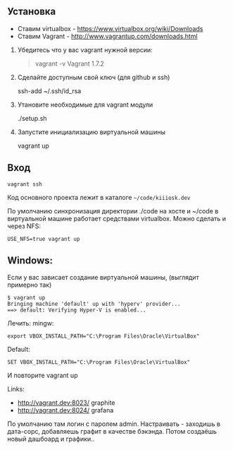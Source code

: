 
Установка
---------

* Ставим virtualbox - https://www.virtualbox.org/wiki/Downloads
* Ставим Vagrant - http://www.vagrantup.com/downloads.html

1. Убедитесь что у вас vagrant нужной версии:

    > vagrant -v
    Vagrant 1.7.2


2. Сделайте доступным свой ключ (для github и ssh)

    ssh-add ~/.ssh/id_rsa

3. Утановите необходимые для vagrant модули

    ./setup.sh

4. Запустите инициализацию виртуальной машины

    vagrant up
    
Вход
----

    vagrant ssh

Код основного проекта лежит в каталоге `~/code/kiiiosk.dev`


По умолчанию синхронизация директории ./code на хосте и ~/code в виртуальной машине работает средствами virtualbox. Можно сделать и через NFS:

    USE_NFS=true vagrant up


Windows:
---
Если у вас зависает создание виртуальной машины, (выглядит примерно так)

    $ vagrant up
    Bringing machine 'default' up with 'hyperv' provider...
    ==> default: Verifying Hyper-V is enabled...

Лечить:
mingw:

    export VBOX_INSTALL_PATH="C:\Program Files\Oracle\VirtualBox"
    
Default:

    SET VBOX_INSTALL_PATH="C:\Program Files\Oracle\VirtualBox"
   
 И повторите vagrant up

Links:

 * http://vagrant.dev:8023/ graphite
 * http://vagrant.dev:8024/ grafana

По умолчанию там логин с паролем admin. Настраивать - заходишь в дата-сорс, добавляешь графит в качестве бэкэнда. Потом создаёшь новый дашбоард и графики..
